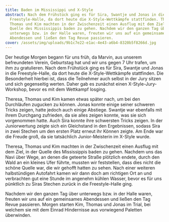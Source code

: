 ```yaml
---
title: Baden im Mississippi und X-Style
abstract: Nach dem Frühstück ging es für Sira, Swantje und Jonas in die
  Freestyle-Halle, da dort heute die X-Style-Wettkämpfe stattfinden. Theresa,
  Thomas und Kim machten in der Zwischenzeit einen Ausflug mit dem Ziel, in der
  Quelle des Mississippis baden zu gehen. Nachdem wir den ganzen Tag über
  unterwegs bzw. in der Halle waren, freuten wir uns auf ein gemeinsames
  Abendessen und ließen den Tag Revue passieren.
cover: /assets/img/uploads/9b1c7e22-e1ac-4e43-a6b4-8320b5f8266d.jpg
---
```

Der heutige Morgen begann für uns früh, da Marvin, aus unserem befreundeten Verein, Geburtstag hat und wir uns gegen 7 Uhr trafen, um ihm zu gratulieren. Nach dem Frühstück ging es für Sira, Swantje und Jonas in die Freestyle-Halle, da dort heute die X-Style-Wettkämpfe stattfinden. Die Besonderheit hierbei ist, dass die Teilnehmer auch selbst in der Jury sitzen und sich gegenseitig werten. Daher gab es zunächst einen X-Style-Jury-Workshop, bevor es mit dem Wettkampf losging.

Theresa, Thomas und Kim kamen etwas später nach, um bei den Durchläufen zugucken zu können. Jonas konnte einige seiner schweren Tricks zeigen, hatte jedoch auch einige Abstiege. Swantje war ebenfalls mit ihrem Durchgang zufrieden, da sie alles zeigen konnte, was sie sich vorgenommen hatte. Auch Sira konnte ihre schwersten Tricks zeigen. In der Juniorwertung zeigte sich ein Gleichstand in den Ergebnissen, sodass Sira in zwei Stechen um den ersten Platz erneut ihr Können zeigte. Am Ende war die Freude groß, da sie tatsächlich Junior-Meisterin im X-Style wurde.

Theresa, Thomas und Kim machten in der Zwischenzeit einen Ausflug mit dem Ziel, in der Quelle des Mississippis baden zu gehen. Nachdem uns das Navi über Wege, an denen die geteerte Straße plötzlich endete, durch den Wald an ein kleines Ufer führte, mussten wir feststellen, dass dies nicht die schöne Quelle war, die wir gehofft hatten zu sehen. Nach einer weiteren halbstündigen Autofahrt kamen wir dann doch am richtigen Ort an und verbrachten gut eine Stunde im angenehm kühlen Wasser, bevor es für uns pünktlich zu Siras Stechen zurück in die Freestyle-Halle ging.

Nachdem wir den ganzen Tag über unterwegs bzw. in der Halle waren, freuten wir uns auf ein gemeinsames Abendessen und ließen den Tag Revue passieren. Morgen starten Kim, Thomas und Jonas im Trial, bei welchem sie mit dem Einrad Hindernisse aus vorwiegend Paletten überwinden.
